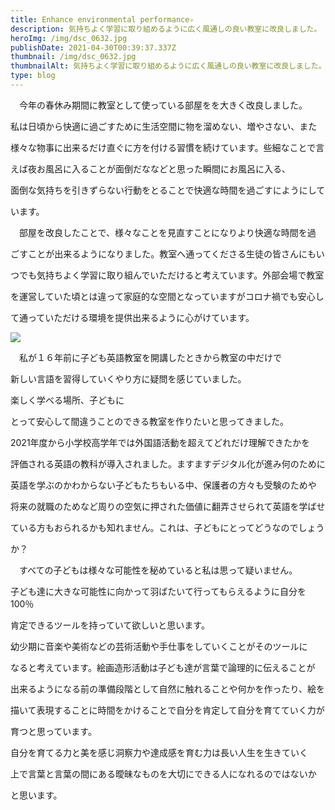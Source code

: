 ```yaml
---
title: Enhance environmental performance✧
description: 気持ちよく学習に取り組めるように広く風通しの良い教室に改良しました。
heroImg: /img/dsc_0632.jpg
publishDate: 2021-04-30T00:39:37.337Z
thumbnail: /img/dsc_0632.jpg
thumbnailAlt: 気持ちよく学習に取り組めるように広く風通しの良い教室に改良しました。
type: blog
---
```

　今年の春休み期間に教室として使っている部屋をを大きく改良しました。

私は日頃から快適に過ごすために生活空間に物を溜めない、増やさない、また

様々な物事に出来るだけ直ぐに方を付ける習慣を続けています。些細なことで言

えば夜お風呂に入ることが面倒だななどと思った瞬間にお風呂に入る、

面倒な気持ちを引きずらない行動をとることで快適な時間を過ごすにようにして

います。　

　部屋を改良したことで、様々なことを見直すことになりより快適な時間を過

ごすことが出来るようになりました。教室へ通ってくださる生徒の皆さんにもい

つでも気持ちよく学習に取り組んでいただけると考えています。外部会場で教室

を運営していた頃とは違って家庭的な空間となっていますがコロナ禍でも安心し

て通っていただける環境を提供出来るように心がけています。

![](/img/1595278217784~2.jpg)

　私が１６年前に子ども英語教室を開講したときから教室の中だけで

新しい言語を習得していくやり方に疑問を感じていました。

楽しく学べる場所、子どもに

とって安心して間違うことのできる教室を作りたいと思ってきました。

2021年度から小学校高学年では外国語活動を超えてどれだけ理解できたかを

評価される英語の教科が導入されました。ますますデジタル化が進み何のために

英語を学ぶのかわからない子どもたちもいる中、保護者の方々も受験のためや

将来の就職のためなど周りの空気に押された価値に翻弄させられて英語を学ばせ

ている方もおられるかも知れません。これは、子どもにとってどうなのでしょう

か？

　すべての子どもは様々な可能性を秘めていると私は思って疑いません。

子ども達に大きな可能性に向かって羽ばたいて行ってもらえるように自分を100％

肯定できるツールを持っていて欲しいと思います。

幼少期に音楽や美術などの芸術活動や手仕事をしていくことがそのツールに

なると考えています。絵画造形活動は子ども達が言葉で論理的に伝えることが

出来るようになる前の準備段階として自然に触れることや何かを作ったり、絵を

描いて表現することに時間をかけることで自分を肯定して自分を育てていく力が

育つと思っています。

自分を育てる力と美を感じ洞察力や達成感を育む力は長い人生を生きていく

上で言葉と言葉の間にある曖昧なものを大切にできる人になれるのではないか

と思います。